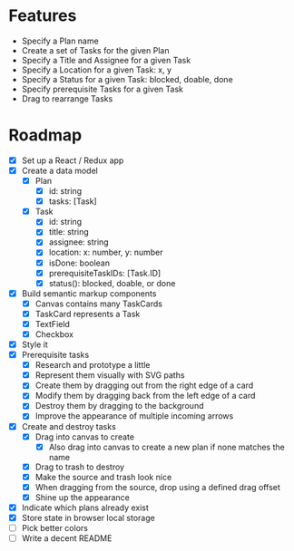 # Features

- Specify a Plan name
- Create a set of Tasks for the given Plan
- Specify a Title and Assignee for a given Task
- Specify a Location for a given Task: x, y
- Specify a Status for a given Task: blocked, doable, done
- Specify prerequisite Tasks for a given Task
- Drag to rearrange Tasks

# Roadmap

- [x] Set up a React / Redux app
- [x] Create a data model
    - [x] Plan
        - [x] id: string
        - [x] tasks: [Task]
    - [x] Task
        - [x] id: string
        - [x] title: string
        - [x] assignee: string
        - [x] location: x: number, y: number
        - [x] isDone: boolean
        - [x] prerequisiteTaskIDs: [Task.ID]
        - [x] status(): blocked, doable, or done
- [x] Build semantic markup components
    - [x] Canvas contains many TaskCards
    - [x] TaskCard represents a Task
    - [x] TextField
    - [x] Checkbox
- [x] Style it
- [x] Prerequisite tasks
    - [x] Research and prototype a little
    - [x] Represent them visually with SVG paths
    - [x] Create them by dragging out from the right edge of a card
    - [x] Modify them by dragging back from the left edge of a card
    - [x] Destroy them by dragging to the background
    - [x] Improve the appearance of multiple incoming arrows
- [x] Create and destroy tasks
    - [x] Drag into canvas to create
        - [x] Also drag into canvas to create a new plan if none matches the name
    - [x] Drag to trash to destroy
    - [x] Make the source and trash look nice
    - [x] When dragging from the source, drop using a defined drag offset
    - [x] Shine up the appearance
- [x] Indicate which plans already exist
- [x] Store state in browser local storage
- [ ] Pick better colors
- [ ] Write a decent README
